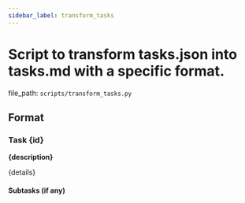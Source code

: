 ```yaml
---
sidebar_label: transform_tasks
---
```


# Script to transform tasks.json into tasks.md with a specific format.

  file_path: `scripts/transform_tasks.py`

## Format

### Task {id}
**{description}**

{details}

#### Subtasks (if any)
